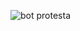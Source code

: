 
![bot protesta](https://scontent-cdt1-1.cdninstagram.com/v/t51.2885-15/e35/124307089_640929736578711_1533439569537814834_n.jpg?_nc_ht=scontent-cdt1-1.cdninstagram.com&_nc_cat=103&_nc_ohc=Ixr3O1KYMJMAX-Y3fJr&tp=1&oh=50e99e365ef81b954b382c7e64f5452b&oe=6009FB0D)
